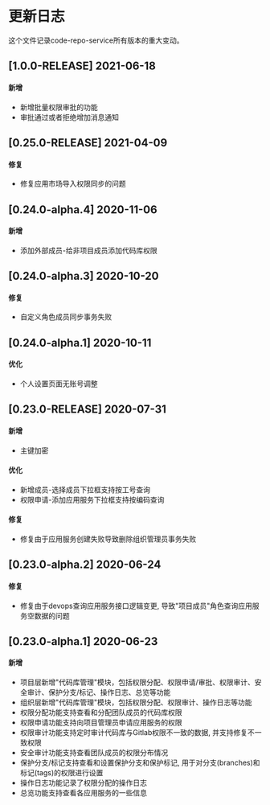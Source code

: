 # 更新日志
这个文件记录code-repo-service所有版本的重大变动。


## [1.0.0-RELEASE] 2021-06-18

#### 新增
- 新增批量权限审批的功能
- 审批通过或者拒绝增加消息通知

## [0.25.0-RELEASE] 2021-04-09

#### 修复
- 修复应用市场导入权限同步的问题

## [0.24.0-alpha.4] 2020-11-06

#### 新增
- 添加外部成员-给非项目成员添加代码库权限

## [0.24.0-alpha.3] 2020-10-20

#### 修复
- 自定义角色成员同步事务失败

## [0.24.0-alpha.1] 2020-10-11

#### 优化
- 个人设置页面无账号调整

## [0.23.0-RELEASE] 2020-07-31

#### 新增
- 主键加密

#### 优化
- 新增成员-选择成员下拉框支持按工号查询
- 权限申请-添加应用服务下拉框支持按编码查询

#### 修复
- 修复由于应用服务创建失败导致删除组织管理员事务失败

## [0.23.0-alpha.2] 2020-06-24

#### 修复
- 修复由于devops查询应用服务接口逻辑变更, 导致"项目成员"角色查询应用服务空数据的问题

## [0.23.0-alpha.1] 2020-06-23

#### 新增
- 项目层新增"代码库管理"模块，包括权限分配、权限申请/审批、权限审计、安全审计、保护分支/标记、操作日志、总览等功能
- 组织层新增"代码库管理"模块，包括权限分配、权限审计、操作日志等功能
- 权限分配功能支持查看和分配团队成员的代码库权限
- 权限申请功能支持向项目管理员申请应用服务的权限
- 权限审计功能支持定时审计代码库与Gitlab权限不一致的数据, 并支持修复不一致权限
- 安全审计功能支持查看团队成员的权限分布情况
- 保护分支/标记支持查看和设置保护分支和保护标记, 用于对分支(branches)和标记(tags)的权限进行设置
- 操作日志功能记录了权限分配的操作日志
- 总览功能支持查看各应用服务的一些信息